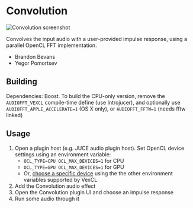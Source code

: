# Convolution

![Convolution screenshot](http://illicium.github.io/csc344-wi14/convolution.png)

Convolves the input audio with a user-provided impulse response, using a parallel OpenCL FFT implementation.

* Brandon Bevans
* Yegor Pomortsev


## Building

Dependencies: Boost. To build the CPU-only version, remove the `AUDIOFFT_VEXCL` compile-time define (use Introjucer), and optionally use `AUDIOFFT_APPLE_ACCELERATE=1` (OS X only), or `AUDIOFFT_FFTW=1` (needs fftw linked)

## Usage

1. Open a plugin host (e.g. JUCE audio plugin host). Set OpenCL device settings using an environment variable:
	* `OCL_TYPE=CPU OCL_MAX_DEVICES=1` for CPU
	* `OCL_TYPE=GPU OCL_MAX_DEVICES=1` for GPU
	* Or, [choose a specific device](http://ddemidov.github.io/vexcl/namespacevex_1_1Filter.html) using the the other environment variables supported by VexCL
2. Add the Convolution audio effect
3. Open the Convolution plugin UI and choose an impulse response
4. Run some audio through it